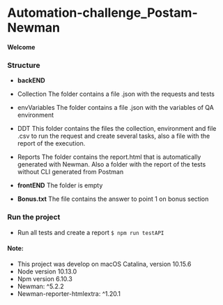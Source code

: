 # Automation-challenge_Postam-Newman

**Welcome**

### Structure 
- **backEND**
- Collection
The folder contains a file .json with the requests and tests

- envVariables
The folder contains a file .json with the variables of QA environment 

- DDT
This folder contains the files the collection, environment and file .csv to run the request and create several tasks, also a file with the report of the execution.

- Reports
The folder contains the report.html that is automatically generated with Newman.
Also a folder with the report of the tests without CLI generated from Postman

- **frontEND**
The folder is empty

- **Bonus.txt**
The file contains the answer to point 1 on bonus section



### Run the project

- Run all tests and create a report
`$ npm run testAPI`


#### Note:
- This project was develop on macOS Catalina, version 10.15.6
- Node version 10.13.0
- Npm version 6.10.3
- Newman: ^5.2.2
- Newman-reporter-htmlextra: ^1.20.1

